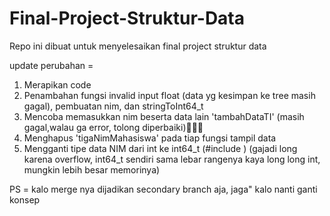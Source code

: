 # Final-Project-Struktur-Data
Repo ini dibuat untuk menyelesaikan final project struktur data

update perubahan =

1. Merapikan code
2. Penambahan fungsi invalid input float (data yg kesimpan ke tree masih gagal), pembuatan nim, dan stringToInt64_t
3. Mencoba memasukkan nim beserta data lain 'tambahDataTI' (masih gagal,walau ga error, tolong diperbaiki)🙏🙏🙏
4. Menghapus 'tigaNimMahasiswa' pada tiap fungsi tampil data
5. Mengganti tipe data NIM dari int ke int64_t (#include <cstdint>) (gajadi long karena overflow, int64_t sendiri sama lebar rangenya kaya long long int, mungkin lebih besar memorinya)

PS = kalo merge nya dijadikan secondary branch aja, jaga" kalo nanti ganti konsep
